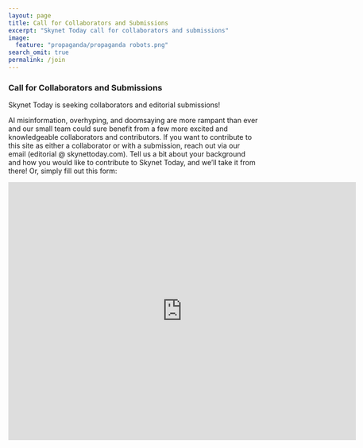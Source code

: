 ```yaml
---
layout: page
title: Call for Collaborators and Submissions
excerpt: "Skynet Today call for collaborators and submissions"
image:
  feature: "propaganda/propaganda robots.png"
search_omit: true
permalink: /join
---
```

<h3 class="page-title">Call for Collaborators and Submissions</h3>

Skynet Today is seeking collaborators and editorial submissions!

AI misinformation, overhyping, and doomsaying are more rampant than ever and our small team could sure benefit from a few more excited and knowledgeable collaborators and contributors. If you want to contribute to this site as either a collaborator or with a submission, reach out via our email (editorial @ skynettoday.com). Tell us a bit about your background and how you would like to contribute to Skynet Today, and we’ll take it from there! Or, simply fill out this form:

<iframe src="https://docs.google.com/forms/d/e/1FAIpQLScDRqeP_jaI10g-AMy_CvqVhjgyi0xF783QKT0O10f3R-sw_g/viewform?embedded=true" width="700" height="520" frameborder="0" marginheight="0" marginwidth="0">Loading...</iframe>

